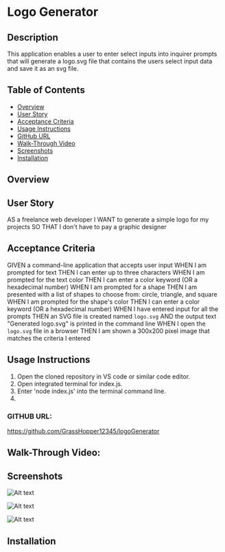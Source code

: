 # Logo Generator

## Description
This application enables a user to enter select inputs into inquirer prompts that will generate a logo.svg file that contains the users select input data and save it as an svg file.
## Table of Contents
- [Overview](#Overview)
- [User Story](#UserStory)
- [Acceptance Criteria](#AcceptanceCriteria)
- [Usage Instructions](#UsageInstructions)
- [GitHub URL](#GitHubURL)
- [Walk-Through Video](#WalkThroughVideo)
- [Screenshots](#Screenshots)
- [Installation](#Installation)


## Overview


## User Story
AS a freelance web developer
I WANT to generate a simple logo for my projects
SO THAT I don't have to pay a graphic designer

## Acceptance Criteria
GIVEN a command-line application that accepts user input
WHEN I am prompted for text
THEN I can enter up to three characters
WHEN I am prompted for the text color
THEN I can enter a color keyword (OR a hexadecimal number)
WHEN I am prompted for a shape
THEN I am presented with a list of shapes to choose from: circle, triangle, and square
WHEN I am prompted for the shape's color
THEN I can enter a color keyword (OR a hexadecimal number)
WHEN I have entered input for all the prompts
THEN an SVG file is created named `logo.svg`
AND the output text "Generated logo.svg" is printed in the command line
WHEN I open the `logo.svg` file in a browser
THEN I am shown a 300x200 pixel image that matches the criteria I entered

## Usage Instructions
1. Open the cloned repository in VS code or similar code editor.
2. Open integrated terminal for index.js.
3. Enter 'node index.js' into the terminal command line.
4. 

### GITHUB URL:
https://github.com/GrassHopper12345/logoGenerator

## Walk-Through Video:


## Screenshots
![Alt text](<assets/Screenshot 2023-11-02 at 5.00.40 PM.png>)

![Alt text](<assets/Screenshot 2023-11-02 at 5.06.38 PM.png>)

![Alt text](<assets/Screenshot 2023-11-02 at 5.08.11 PM.png>)
## Installation 

